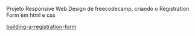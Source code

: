 Projeto Responsive Web Design de freecodecamp, criando o Registration Form em html e css
<div><a href="https://www.freecodecamp.org/learn/2022/responsive-web-design/learn-html-forms-by-building-a-registration-form/step-1">building-a-registration-form</a></div>